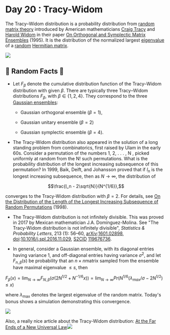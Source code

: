 # Day 20 : Tracy-Widom

The Tracy–Widom distribution is a probability distribution from [random matrix theory](https://en.wikipedia.org/wiki/Random_matrix) introduced by American mathematicians [Craig Tracy](https://en.wikipedia.org/wiki/Craig_Tracy) and [Harold Widom](https://en.wikipedia.org/wiki/Harold_Widom) in their paper [On Orthogonal and Symplectic Matrix Ensembles](https://arxiv.org/abs/solv-int/9509007) (1995). It is the distribution of the normalized largest [eigenvalue](https://en.wikipedia.org/wiki/Eigenvalue) of a [random](https://en.wikipedia.org/wiki/Gaussian_unitary_ensemble) [Hermitian matrix](https://en.wikipedia.org/wiki/Hermitian_matrix).

![](../images/19_TracyWidom-1.png)

## 🔔 Random Facts 🔔

- Let $F_{\beta}$ denote the cumulative distribution function of the Tracy–Widom distribution with given $\beta$. There are typically three Tracy–Widom distributions $F_{\beta}$, with $\beta\in\{1,2,4\}$. They correspond to the three [Gaussian ensembles](https://en.wikipedia.org/wiki/Random_matrix):
    - Gaussian orthogonal ensemble ($\beta=1$),

    - Gaussian unitary ensemble ($\beta=2$)

    - Gaussian symplectic ensemble ($\beta=4$).

- The Tracy-Widom distribution also appeared in the solution of a long standing problem from combinatorics, first raised by Ulam in the early 60s. Consider a permutation of the numbers 1, 2, . . . , N , picked uniformly at random from the N! such permutations. What is the probability distribution of the longest increasing subsequence of this permutation? In 1999, Baik, Deift, and Johansson proved that if $l_n$ is the longest increasing subsequence, then as $N\rightarrow \infty$, the distribution of 

$$\frac{l_n - 2\sqrt{N}}{N^{1/6}},$$ 

converges to the Tracy-Widom distribution with $\beta=2$. For details, see [On the Distribution of the Length of the Longest Increasing Subsequence of Random Permutations](https://arxiv.org/pdf/math/9810105.pdf) (1998).

- The Tracy-Widom distribution is not infinitely divisible. This was proved in 2017 by Mexican mathematician J.A. Domínguez-Molina. See "The Tracy-Widom distribution is not infinitely divisible", _Statistics & Probability Letters_, 213 (1): 56–60, [arXiv](https://en.wikipedia.org/wiki/ArXiv_\(identifier\)):[1601.02898](https://arxiv.org/abs/1601.02898), [doi](https://en.wikipedia.org/wiki/Doi_\(identifier\)):[10.1016/j.spl.2016.11.029](https://doi.org/10.1016%2Fj.spl.2016.11.029), [S2CID](https://en.wikipedia.org/wiki/S2CID_\(identifier\)) [119676736](https://api.semanticscholar.org/CorpusID:119676736).

- In general, consider a Gaussian ensemble, with its diagonal entries having variance 1, and off-diagonal entries having variance $\sigma^2$, and let $F_{n,\beta}(s)$ be probability that an $n\times n$matrix sampled from the ensemble have maximal eigenvalue $\leq s$, then

$F_{\beta }(x)=\lim _{N\to \infty }F_{N,\beta }(\sigma (2N^{1/2}+N^{-1/6}x))=\lim _{N\to \infty }Pr(N^{1/6}(\lambda _{max}/\sigma -2N^{1/2})\leq x)$

where $\lambda_{\max}$ denotes the largest eigenvalue of the random matrix. Today's bonus shows a simulation demonstrating this convergence.

![](../images/20_TracyWidom_Bonus-1.gif)

Also, a really nice article about the Tracy-Widom distribution: [At the Far Ends of a New Universal Law](https://www.quantamagazine.org/beyond-the-bell-curve-a-new-universal-law-20141015/)![](https://www.quantamagazine.org/beyond-the-bell-curve-a-new-universal-law-20141015/#comments)

